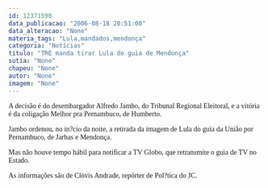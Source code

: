 ```yaml
---
id: 12371590
data_publicacao: "2006-08-18 20:51:00"
data_alteracao: "None"
materia_tags: "Lula,mandados,mendonça"
categoria: "Notícias"
titulo: "TRE manda tirar Lula do guia de Mendonça"
sutia: "None"
chapeu: "None"
autor: "None"
imagem: "None"
---
```

<p><FONT face=\"Courier New\"></p>
<p><P><FONT face=Verdana>A decisão é do desembargador Alfredo Jambo, do Tribunal Regional Eleitoral, e a vitória é da coligação </FONT><FONT face=Verdana>Melhor pra Pernambuco, de Humberto.</FONT></P></p>
<p><P><FONT face=Verdana>Jambo ordenou, no in?cio da noite, a retirada da imagem de Lula do guia da União por Pernambuco, de Jarbas e Mendonça.</FONT></P></p>
<p><P><FONT face=Verdana>Mas não houve tempo hábil para notificar a TV Globo, que retransmite o guia de TV no Estado.</FONT></P></p>
<p><P><FONT face=Verdana>As informações são de Clóvis Andrade, repórter de Pol?tica do JC.</FONT></P></FONT> </p>
